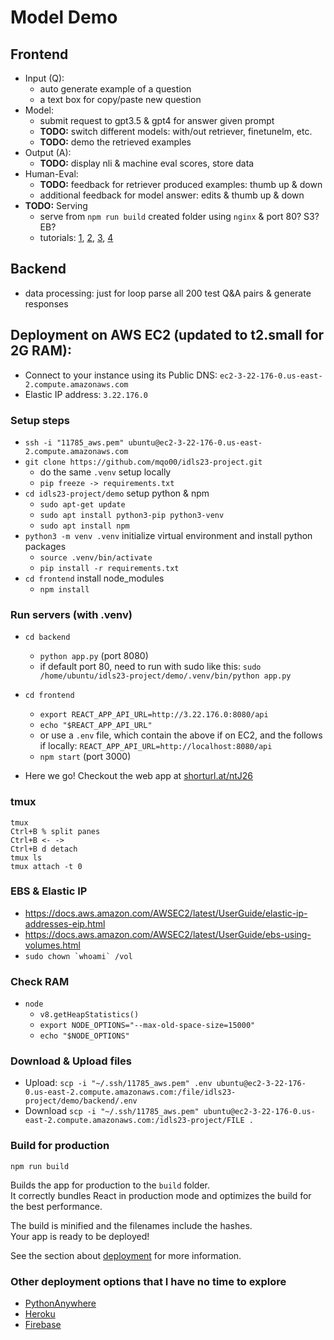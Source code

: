 # Model Demo

## Frontend
* Input (Q): 
  * auto generate example of a question
  * a text box for copy/paste new question
* Model:
  * submit request to gpt3.5 & gpt4 for answer given prompt
  * **TODO:** switch different models: with/out retriever, finetunelm, etc.
  * **TODO:** demo the retrieved examples
* Output (A):
  * **TODO:** display nli & machine eval scores, store data
* Human-Eval:
  * **TODO:** feedback for retriever produced examples: thumb up & down
  * additional feedback for model answer: edits & thumb up & down
* **TODO:** Serving
  * serve from `npm run build` created folder using `nginx` & port 80? S3? EB?
  * tutorials: [1](https://medium.com/@shefaliaj7/hosting-react-flask-mongodb-web-application-on-aws-part-4-hosting-web-application-b8e205c19e4), [2](https://dev.to/asim_ansari7/deploy-a-react-node-app-to-production-on-aws-2gdf), [3](https://adhasmana.medium.com/how-to-deploy-react-and-node-app-on-aws-a-better-approach-5b22e2ed2da2), [4](https://blog.miguelgrinberg.com/post/how-to-deploy-a-react--flask-project)

## Backend
* data processing: just for loop parse all 200 test Q&A pairs & generate responses

## Deployment on AWS EC2 (updated to t2.small for 2G RAM):
* Connect to your instance using its Public DNS: `ec2-3-22-176-0.us-east-2.compute.amazonaws.com`
* Elastic IP address: `3.22.176.0`

### Setup steps
* `ssh -i "11785_aws.pem" ubuntu@ec2-3-22-176-0.us-east-2.compute.amazonaws.com`
* `git clone https://github.com/mqo00/idls23-project.git`
  * do the same `.venv` setup locally
  * `pip freeze -> requirements.txt`
* `cd idls23-project/demo` setup python & npm
  * `sudo apt-get update`
  * `sudo apt install python3-pip python3-venv`
  * `sudo apt install npm`
* `python3 -m venv .venv` initialize virtual environment and install python packages
  * `source .venv/bin/activate`
  * `pip install -r requirements.txt`
* `cd frontend` install node_modules
  * `npm install`

### Run servers (with .venv)
* `cd backend`
  * `python app.py` (port 8080)
  * if default port 80, need to run with sudo like this: `sudo /home/ubuntu/idls23-project/demo/.venv/bin/python app.py`

* `cd frontend`
  * `export REACT_APP_API_URL=http://3.22.176.0:8080/api`
  * `echo "$REACT_APP_API_URL"`
  * or use a `.env` file, which contain the above if on EC2, and the follows if locally: `REACT_APP_API_URL=http://localhost:8080/api`
  * `npm start` (port 3000)

* Here we go! Checkout the web app at [shorturl.at/ntJ26](http://3.22.176.0:3000/)

### tmux
```
tmux
Ctrl+B % split panes
Ctrl+B <- ->
Ctrl+B d detach
tmux ls 
tmux attach -t 0
```

### EBS & Elastic IP
* https://docs.aws.amazon.com/AWSEC2/latest/UserGuide/elastic-ip-addresses-eip.html
* https://docs.aws.amazon.com/AWSEC2/latest/UserGuide/ebs-using-volumes.html
* ```sudo chown `whoami` /vol```

### Check RAM
* `node`
  * `v8.getHeapStatistics()`
  * `export NODE_OPTIONS="--max-old-space-size=15000"`
  * `echo "$NODE_OPTIONS"`


### Download & Upload files
* Upload: `scp -i "~/.ssh/11785_aws.pem" .env ubuntu@ec2-3-22-176-0.us-east-2.compute.amazonaws.com:/file/idls23-project/demo/backend/.env`
* Download `scp -i "~/.ssh/11785_aws.pem" ubuntu@ec2-3-22-176-0.us-east-2.compute.amazonaws.com:/idls23-project/FILE .`

### Build for production
`npm run build`

Builds the app for production to the `build` folder.\
It correctly bundles React in production mode and optimizes the build for the best performance.

The build is minified and the filenames include the hashes.\
Your app is ready to be deployed!

See the section about [deployment](https://facebook.github.io/create-react-app/docs/deployment) for more information.

### Other deployment options that I have no time to explore
* [PythonAnywhere](https://www.pythonanywhere.com/pricing/)
* [Heroku](https://www.heroku.com/pricing)
* [Firebase](https://firebase.google.com/pricing)